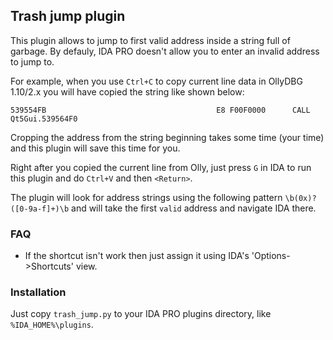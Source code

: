 ##  Trash jump plugin

This plugin allows to jump to first valid address inside a string full of garbage. By defauly, IDA PRO doesn't allow you to enter an invalid address to jump to.

For example, when you use `Ctrl+C` to copy current line data in OllyDBG 1.10/2.x you will have copied the string like shown below:

```
539554FB                                      E8 F00F0000      CALL Qt5Gui.539564F0
```

Cropping the address from the string beginning takes some time (your time) and this plugin will save this time for you.

Right after you copied the current line from Olly, just press ```G``` in IDA to run this plugin and do `Ctrl+V` and then `<Return>`.

The plugin will look for address strings using the following pattern `\b(0x)?([0-9a-f]+)\b` and will take the first `valid` address and navigate IDA there.

### FAQ

* If the shortcut isn't work then just assign it using IDA's 'Options->Shortcuts' view.


### Installation

Just copy `trash_jump.py` to your IDA PRO plugins directory, like ```%IDA_HOME%\plugins```.
